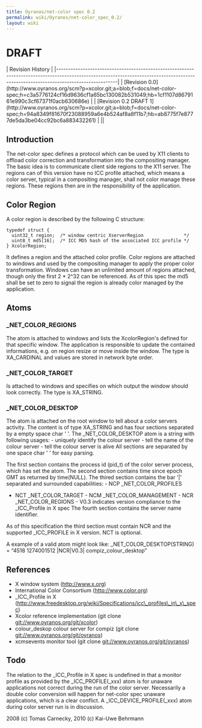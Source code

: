```yaml
---
title: Oyranos/net-color spec 0.2
permalink: wiki/Oyranos/net-color_spec_0.2/
layout: wiki
---
```


<h1>
DRAFT

</h1>
| Revision History                                                                                                                                                                    |
|-------------------------------------------------------------------------------------------------------------------------------------------------------------------------------------|
| [Revision 0.0](http://www.oyranos.org/scm?p=xcolor.git;a=blob;f=docs/net-color-spec;h=c3a5776124cf16d9636cf1a65bc130082b531049;hb=1cf1107d8679161e990c3cf67371f0acb630686e)         |
| [Revision 0.2 DRAFT 1](http://www.oyranos.org/scm?p=xcolor.git;a=blob;f=docs/net-color-spec;h=94a8349f81670f23088959a6e4b524af8a8f11b7;hb=ab8775f7e8777de5da3be04cc92bc6a883432261) |
||

Introduction
------------

The net-color spec defines a protocol which can be used by X11 clients
to offload color correction and transformation into the compositing
manager. The basic idea is to communicate client side regions to the X11
server. The regions can of this version have no ICC profile attached,
which means a color server, typical in a compositing manager, shall not
color manage these regions. These regions then are in the responsibility
of the application.

Color Region
------------

A color region is described by the following C structure:

`typedef struct {`  
`  uint32_t region;  /* window centric XserverRegion               */`  
`  uint8_t md5[16];  /* ICC MD5 hash of the associated ICC profile */`  
`} XcolorRegion;`

It defines a region and the attached color profile. Color regions are
attached to windows and used by the compositing manager to apply the
proper color transformation. Windows can have an unlimited amount of
regions attached, though only the first 2 \* 2^32 can be referenced. As
of this spec the md5 shall be set to zero to signal the region is
already color managed by the application.

Atoms
-----

### \_NET\_COLOR\_REGIONS

The atom is attached to windows and lists the XcolorRegion's defined for
that specific window. The application is responsible to update the
contained informations, e.g. on region resize or move inside the window.
The type is XA\_CARDINAL and values are stored in network byte order.

### \_NET\_COLOR\_TARGET

Is attached to windows and specifies on which output the window should
look correctly. The type is XA\_STRING.

### \_NET\_COLOR\_DESKTOP

The atom is attached on the root window to tell about a color servers
activity. The content is of type XA\_STRING and has four sections
separated by a empty space char ' '. The \_NET\_COLOR\_DESKTOP atom is a
string with following usages: - uniquely identify the colour server -
tell the name of the colour server - tell the colour server is alive All
sections are separated by one space char ' ' for easy parsing.

The first section contains the process id (pid\_t) of the color server
process, which has set the atom. The second section contains time since
epoch GMT as returned by time(NULL). The thired section contains the bar
'|' separated and surrounded capabilities: - NCP \_NET\_COLOR\_PROFILES
- NCT \_NET\_COLOR\_TARGET - NCM \_NET\_COLOR\_MANAGEMENT - NCR
\_NET\_COLOR\_REGIONS - V0.3 indicates version compliance to the
\_ICC\_Profile in X spec The fourth section contains the server name
identifier.

As of this specification the third section must contain NCR and the
supported \_ICC\_PROFILE in X version. NCT is optional.

A example of a valid atom might look like: \_NET\_COLOR\_DESKTOP(STRING)
= “4518 1274001512 |NCR|V0.3| compiz\_colour\_desktop”

References
----------

-   X window system (http://www.x.org)
-   International Color Consortium (http://www.color.org)
-   \_ICC\_Profile in X
    (http://www.freedesktop.org/wiki/Specifications/icc\_profiles\_in\_x\_spec)
-   Xcolor reference implementation (git clone
    <git://www.oyranos.org/git/xcolor>)
-   colour\_deskop colour server for compiz (git clone
    <git://www.oyranos.org/git/oyranos>)
-   xcmsevents monitor tool (git clone
    <git://www.oyranos.org/git/oyranos>)

Todo
----

The relation to the \_ICC\_Profile in X spec is undefined in that a
monitor profile as provided by the \_ICC\_PROFILE(\_xxx) atom is for
unaware applications not correct during the run of the color server.
Necessarily a double color conversion will happen for net-color spec
unaware applications, which is a clear conflict. A
\_ICC\_DEVICE\_PROFILE(\_xxx) atom during color server run is in
discussion.

2008 (c) Tomas Carnecky, 2010 (c) Kai-Uwe Behrmann
